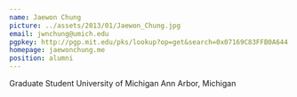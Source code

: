 ```yaml
---
name: Jaewon Chung
picture: ../assets/2013/01/Jaewon_Chung.jpg
email: jwnchung@umich.edu
pgpkey: http://pgp.mit.edu/pks/lookup?op=get&search=0x07169C83FFB0A644
homepage: jaewonchung.me
position: alumni
---
```

Graduate Student
University of Michigan
Ann Arbor, Michigan
